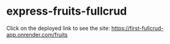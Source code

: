 # express-fruits-fullcrud

Click on the deployed link to see the site: https://first-fullcrud-app.onrender.com/fruits

